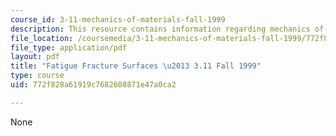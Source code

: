 ```yaml
---
course_id: 3-11-mechanics-of-materials-fall-1999
description: This resource contains information regarding mechanics of materials.
file_location: /coursemedia/3-11-mechanics-of-materials-fall-1999/772f828a61919c7682608871e47a0ca2_MIT3_11F99_fatigue.pdf
file_type: application/pdf
layout: pdf
title: "Fatigue Fracture Surfaces \u2013 3.11 Fall 1999"
type: course
uid: 772f828a61919c7682608871e47a0ca2

---
```

None